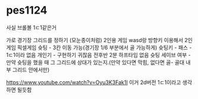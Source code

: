 # pes1124

사실 브롤볼 1ㄷ1같은거 

가로 경기장 
그리드를 정하기 
(모눈종이처럼) 
2인용 게임 
wasd랑 방향키 이용해서 2인게임 
픽셀게임 
슛팅 -  3칸 이동 가능(경기장 1/6 부분에서 골 가능하게) 
슛팅키 - 
패스 - 1ㄷ1이라 없음 
개인기 -  구현하기 귀찮음 
전후반 2분 하프타임 없음 
슛팅 세이브 여부 - 만약 슛팅을 했을 때 그 그리드에 상대가 있는지.(만약 있다면 막힘, 없다면 골- 골대 내부 그리드 안에서만) 

https://www.youtube.com/watch?v=Oyu3K3Fak1I 
이거 2d버전 1ㄷ1이라고 생각하면 될듯함 
